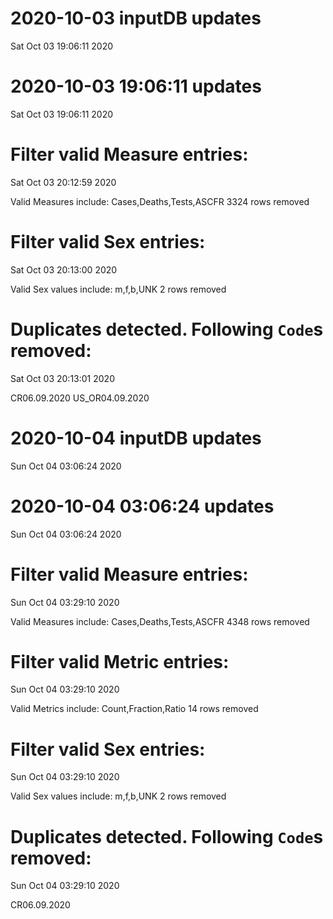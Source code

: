 
# 2020-10-03 inputDB updates 
 Sat Oct 03 19:06:11 2020 


# 2020-10-03 19:06:11 updates 
 Sat Oct 03 19:06:11 2020 


# Filter valid Measure entries: 
 Sat Oct 03 20:12:59 2020 

Valid Measures include: Cases,Deaths,Tests,ASCFR
 3324 rows removed
# Filter valid Sex entries: 
 Sat Oct 03 20:13:00 2020 

Valid Sex values include: m,f,b,UNK
 2 rows removed
# Duplicates detected. Following `Code`s removed: 
 Sat Oct 03 20:13:01 2020 

CR06.09.2020
US_OR04.09.2020
# 2020-10-04 inputDB updates 
 Sun Oct 04 03:06:24 2020 


# 2020-10-04 03:06:24 updates 
 Sun Oct 04 03:06:24 2020 


# Filter valid Measure entries: 
 Sun Oct 04 03:29:10 2020 

Valid Measures include: Cases,Deaths,Tests,ASCFR
 4348 rows removed
# Filter valid Metric entries: 
 Sun Oct 04 03:29:10 2020 

Valid Metrics include: Count,Fraction,Ratio
 14 rows removed
# Filter valid Sex entries: 
 Sun Oct 04 03:29:10 2020 

Valid Sex values include: m,f,b,UNK
 2 rows removed
# Duplicates detected. Following `Code`s removed: 
 Sun Oct 04 03:29:10 2020 

CR06.09.2020